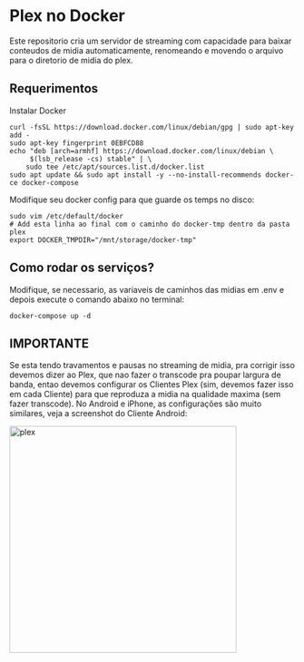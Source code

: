 # Plex no Docker

Este repositorio cria um servidor de streaming com capacidade para baixar conteudos de midia automaticamente, renomeando e movendo o arquivo para o diretorio de midia do plex.

## Requerimentos

Instalar Docker

```
curl -fsSL https://download.docker.com/linux/debian/gpg | sudo apt-key add -
sudo apt-key fingerprint 0EBFCD88
echo "deb [arch=armhf] https://download.docker.com/linux/debian \
     $(lsb_release -cs) stable" | \
    sudo tee /etc/apt/sources.list.d/docker.list
sudo apt update && sudo apt install -y --no-install-recommends docker-ce docker-compose
```

Modifique seu docker config para que guarde os temps no disco:

```
sudo vim /etc/default/docker
# Add esta linha ao final com o caminho do docker-tmp dentro da pasta plex
export DOCKER_TMPDIR="/mnt/storage/docker-tmp"
```

## Como rodar os serviços?

Modifique, se necessario, as variaveis de caminhos das midias em .env e depois execute o comando abaixo no terminal:

`docker-compose up -d`

## IMPORTANTE

Se esta tendo travamentos e pausas no streaming de midia, pra corrigir isso devemos dizer ao Plex, que nao fazer o transcode pra poupar largura de banda, entao devemos configurar os Clientes Plex (sim, devemos fazer isso em cada Cliente) para que reproduza a midia na qualidade maxima (sem fazer transcode). No Android e iPhone, as configurações são muito similares, veja a screenshot do Cliente Android:

<img src="https://i.imgur.com/F3kZ9Vh.png" alt="plex" width="400"/>
